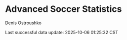 # Advanced Soccer Statistics
Denis Ostroushko

<!-- gfm -->

Last successful data update: 2025-10-06 01:25:32 CST
